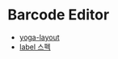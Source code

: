 # Barcode Editor

- [yoga-layout](https://yogalayout.com/)
- [label 스펙](https://www.notion.so/bgpworks/Label-8074847c68454a89bd82932d92e8540b)

